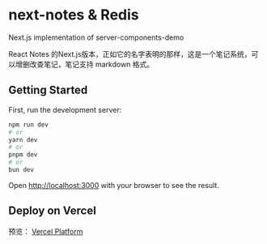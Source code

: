 # next-notes & Redis
Next.js implementation of server-components-demo

React Notes 的Next.js版本，正如它的名字表明的那样，这是一个笔记系统，可以增删改查笔记，笔记支持 markdown 格式。

## Getting Started

First, run the development server:

```bash
npm run dev
# or
yarn dev
# or
pnpm dev
# or
bun dev
```

Open [http://localhost:3000](http://localhost:3000) with your browser to see the result.


## Deploy on Vercel
预览：
[Vercel Platform](https://next-notes-plum.vercel.app/)   
